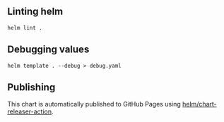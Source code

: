 
## Linting helm

```
helm lint .
```

## Debugging values

```
helm template . --debug > debug.yaml
```

## Publishing

This chart is automatically published to GitHub Pages using [helm/chart-releaser-action](https://github.com/marketplace/actions/helm-chart-releaser). 
